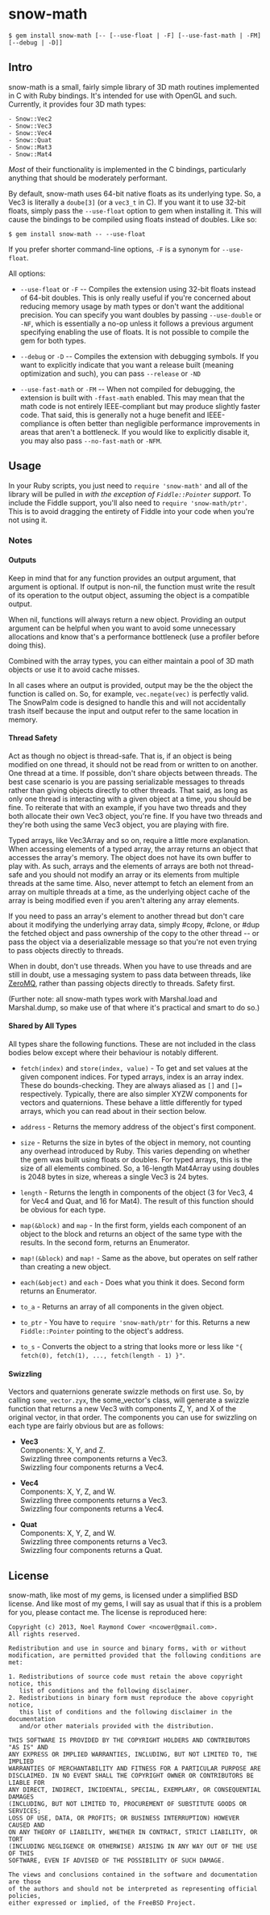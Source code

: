 # snow-math

    $ gem install snow-math [-- [--use-float | -F] [--use-fast-math | -FM] [--debug | -D]]



## Intro

snow-math is a small, fairly simple library of 3D math routines implemented in
C with Ruby bindings. It's intended for use with OpenGL and such. Currently, it
provides four 3D math types:

    - Snow::Vec2
    - Snow::Vec3
    - Snow::Vec4
    - Snow::Quat
    - Snow::Mat3
    - Snow::Mat4

_Most_ of their functionality is implemented in the C bindings, particularly
anything that should be moderately performant.

By default, snow-math uses 64-bit native floats as its underlying type. So, a
Vec3 is literally a `doube[3]` (or a `vec3_t` in C). If you want it to use
32-bit floats, simply pass the `--use-float` option to gem when installing it.
This will cause the bindings to be compiled using floats instead of doubles.
Like so:

    $ gem install snow-math -- --use-float

If you prefer shorter command-line options, `-F` is a synonym for `--use-float`.

All options:

- `--use-float` or `-F` -- Compiles the extension using 32-bit floats instead
    of 64-bit doubles. This is only really useful if you're concerned about
    reducing memory usage by math types or don't want the additional precision.
    You can specify you want doubles by passing `--use-double` or `-NF`, which
    is essentially a no-op unless it follows a previous argument specifying
    enabling the use of floats. It is not possible to compile the gem for both
    types.

- `--debug` or `-D` -- Compiles the extension with debugging symbols. If you
    want to explicitly indicate that you want a release built (meaning
    optimization and such), you can pass `--release` or `-ND`

- `--use-fast-math` or `-FM` -- When not compiled for debugging, the extension
    is built with `-ffast-math` enabled. This may mean that the math code is
    not entirely IEEE-compliant but may produce slightly faster code. That
    said, this is generally not a huge benefit and IEEE-compliance is often
    better than negligible performance improvements in areas that aren't a
    bottleneck. If you would like to explicitly disable it, you may also pass
    `--no-fast-math` or `-NFM`.


## Usage

In your Ruby scripts, you just need to `require 'snow-math'` and all of the
library will be pulled in _with the exception of `Fiddle::Pointer` support_.
To include the Fiddle support, you'll also need to `require 'snow-math/ptr'`.
This is to avoid dragging the entirety of Fiddle into your code when you're not
using it.


### Notes

#### Outputs

Keep in mind that for any function provides an output argument, that argument
is optional. If output is non-nil, the function must write the result of its
operation to the output object, assuming the object is a compatible output.

When nil, functions will always return a new object. Providing an output
argument can be helpful when you want to avoid some unnecessary allocations
and know that's a performance bottleneck (use a profiler before doing this).

Combined with the array types, you can either maintain a pool of 3D math
objects or use it to avoid cache misses.

In all cases where an output is provided, output may be the the object the
function is called on. So, for example, `vec.negate(vec)` is perfectly valid.
The SnowPalm code is designed to handle this and will not accidentally trash
itself because the input and output refer to the same location in memory.


#### Thread Safety

Act as though no object is thread-safe. That is, if an object is being modified
on one thread, it should not be read from or written to on another. One thread
at a time. If possible, don't share objects between threads. The best case
scenario is you are passing serializable messages to threads rather than giving
objects directly to other threads. That said, as long as only one thread is
interacting with a given object at a time, you should be fine. To reiterate
that with an example, if you have two threads and they both allocate their own
Vec3 object, you're fine. If you have two threads and they're both using the
same Vec3 object, you are playing with fire.

Typed arrays, like Vec3Array and so on, require a little more explanation. When
accessing elements of a typed array, the array returns an object that accesses
the array's memory. The object does not have its own buffer to play with. As
such, arrays and the elements of arrays are both not thread-safe and you should
not modify an array or its elements from multiple threads at the same time.
Also, never attempt to fetch an element from an array on multiple threads at a
time, as the underlying object cache of the array is being modified even if you
aren't altering any array elements.

If you need to pass an array's element to another thread but don't care about
it modifying the underlying array data, simply #copy, #clone, or #dup the
fetched object and pass ownership of the copy to the other thread -- or pass
the object via a deserializable message so that you're not even trying to pass
objects directly to threads.

When in doubt, don't use threads. When you have to use threads and are still in
doubt, use a messaging system to pass data between threads, like [ZeroMQ],
rather than passing objects directly to threads. Safety first.

(Further note: all snow-math types work with Marshal.load and Marshal.dump, so
make use of that where it's practical and smart to do so.)

[ZeroMQ]: http://www.zeromq.org


#### Shared by All Types

All types share the following functions. These are not included in the class
bodies below except where their behaviour is notably different.


- `fetch(index)` and `store(index, value)` - To get and set values at the given
    component indices. For typed arrays, index is an array index. These do
    bounds-checking. They are always aliased as `[]` and `[]=` respectively.
    Typically, there are also simpler XYZW components for vectors and
    quaternions. These behave a little differently for typed arrays, which you
    can read about in their section below.

- `address` - Returns the memory address of the object's first component.

- `size` - Returns the size in bytes of the object in memory, not counting any
    overhead introduced by Ruby. This varies depending on whether the gem was
    built using floats or doubles. For typed arrays, this is the size of all
    elements combined. So, a 16-length Mat4Array using doubles is 2048 bytes in
    size, whereas a single Vec3 is 24 bytes.

- `length` - Returns the length in components of the object (3 for Vec3, 4 for
    Vec4 and Quat, and 16 for Mat4). The result of this function should be
    obvious for each type.

- `map(&block)` and `map` - In the first form, yields each component of an
    object to the block and returns an object of the same type with the results.
    In the second form, returns an Enumerator.

- `map!(&block)` and `map!` - Same as the above, but operates on self rather
    than creating a new object.

- `each(&object)` and `each` - Does what you think it does. Second form returns
    an Enumerator.

- `to_a` - Returns an array of all components in the given object.

- `to_ptr` - You have to `require 'snow-math/ptr'` for this. Returns a new
    `Fiddle::Pointer` pointing to the object's address.

- `to_s` - Converts the object to a string that looks more or less like
    `"{ fetch(0), fetch(1), ..., fetch(length - 1) }"`.


#### Swizzling

Vectors and quaternions generate swizzle methods on first use. So, by calling
`some_vector.zyx`, the some_vector's class, will generate a swizzle function
that returns a new Vec3 with components Z, Y, and X of the original vector, in
that order. The components you can use for swizzling on each type are fairly
obvious but are as follows:

- __Vec3__  
    Components: X, Y, and Z.  
    Swizzling three components returns a Vec3.  
    Swizzling four components returns a Vec4.

- __Vec4__  
    Components: X, Y, Z, and W.  
    Swizzling three components returns a Vec3.  
    Swizzling four components returns a Vec4.

- __Quat__  
    Components: X, Y, Z, and W.  
    Swizzling three components returns a Vec3.  
    Swizzling four components returns a Quat.



## License

snow-math, like most of my gems, is licensed under a simplified BSD license.
And like most of my gems, I will say as usual that if this is a problem for
you, please contact me. The license is reproduced here:

    Copyright (c) 2013, Noel Raymond Cower <ncower@gmail.com>.
    All rights reserved.

    Redistribution and use in source and binary forms, with or without
    modification, are permitted provided that the following conditions are met:

    1. Redistributions of source code must retain the above copyright notice, this
       list of conditions and the following disclaimer. 
    2. Redistributions in binary form must reproduce the above copyright notice,
       this list of conditions and the following disclaimer in the documentation
       and/or other materials provided with the distribution. 

    THIS SOFTWARE IS PROVIDED BY THE COPYRIGHT HOLDERS AND CONTRIBUTORS "AS IS" AND
    ANY EXPRESS OR IMPLIED WARRANTIES, INCLUDING, BUT NOT LIMITED TO, THE IMPLIED
    WARRANTIES OF MERCHANTABILITY AND FITNESS FOR A PARTICULAR PURPOSE ARE
    DISCLAIMED. IN NO EVENT SHALL THE COPYRIGHT OWNER OR CONTRIBUTORS BE LIABLE FOR
    ANY DIRECT, INDIRECT, INCIDENTAL, SPECIAL, EXEMPLARY, OR CONSEQUENTIAL DAMAGES
    (INCLUDING, BUT NOT LIMITED TO, PROCUREMENT OF SUBSTITUTE GOODS OR SERVICES;
    LOSS OF USE, DATA, OR PROFITS; OR BUSINESS INTERRUPTION) HOWEVER CAUSED AND
    ON ANY THEORY OF LIABILITY, WHETHER IN CONTRACT, STRICT LIABILITY, OR TORT
    (INCLUDING NEGLIGENCE OR OTHERWISE) ARISING IN ANY WAY OUT OF THE USE OF THIS
    SOFTWARE, EVEN IF ADVISED OF THE POSSIBILITY OF SUCH DAMAGE.

    The views and conclusions contained in the software and documentation are those
    of the authors and should not be interpreted as representing official policies,
    either expressed or implied, of the FreeBSD Project.
